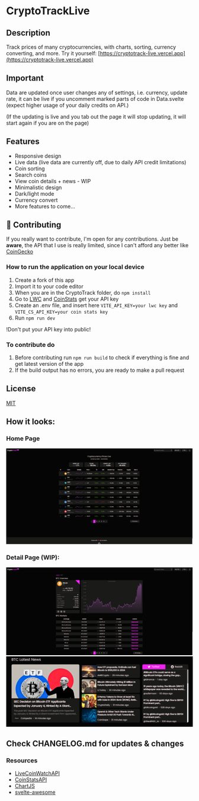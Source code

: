 # CryptoTrackLive

## Description

Track prices of many cryptocurrencies, with charts, sorting, currency converting, and more.
Try it yourself: [https://cryptotrack-live.vercel.app](https://cryptotrack-live.vercel.app)

## Important

Data are updated once user changes any of settings, i.e. currency, update rate, it can be live if you uncomment marked parts of code in Data.svelte (expect higher usage of your daily credits on API.)

(If the updating is live and you tab out the page it will stop updating, it will start again if you are on the page)

## Features

- Responsive design
- Live data (live data are currently off, due to daily API credit limitations)
- Coin sorting
- Search coins
- View coin details + news - WIP
- Minimalistic design
- Dark/light mode
- Currency convert
- More features to come...

## 🔨 Contributing

If you really want to contribute, I'm open for any contributions. Just be **aware**, the API that I use is really limited, since I can't afford any better like [CoinGecko](https://www.coingecko.com/en/api)

### How to run the application on your local device

1. Create a fork of this app
2. Import it to your code editor
3. When you are in the CryptoTrack folder, do `npm install`
4. Go to [LWC](https://www.livecoinwatch.com/tools/api) and [CoinStats](https://openapi.coinstats.app) get your API key
5. Create an .env file, and insert here `VITE_API_KEY=your lwc key` and `VITE_CS_API_KEY=your coin stats key`
6. Run `npm run dev`

!Don't put your API key into public!

### To contribute do

1. Before contributing run `npm run build` to check if everything is fine and get latest version of the app
2. If the build output has no errors, you are ready to make a pull request

## License

[MIT](https://github.com/ZunwDev/CryptoTrack/blob/main/LICENSE)

## How it looks:

### Home Page

![sneakpeek-image](src/lib/images/Screenshot_4.png)

### Detail Page (WIP):

![sneakpeek-image2](src/lib/images/Screenshot_5.png)
![sneakpeek-image3](src/lib/images/Screenshot_6.png)

## Check CHANGELOG.md for updates & changes

### Resources

- [LiveCoinWatchAPI](https://www.livecoinwatch.com/tools/api)
- [CoinStatsAPI](https://openapi.coinstats.app)
- [ChartJS](https://www.chartjs.org)
- [svelte-awesome](https://www.npmjs.com/package/svelte-awesome)

